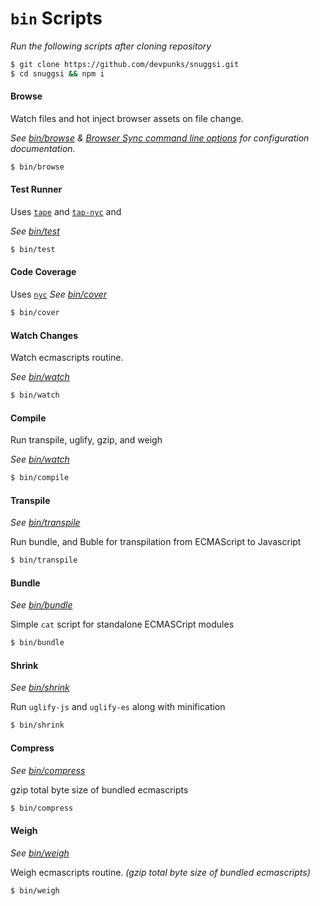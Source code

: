 # `bin` Scripts

_Run the following scripts after cloning repository_

```bash
$ git clone https://github.com/devpunks/snuggsi.git
$ cd snuggsi && npm i
```


#### Browse
Watch files and hot inject browser assets on file change.

_See [bin/browse](bin/browse)
&amp; [Browser Sync command line options](https://www.browsersync.io/docs/options) for configuration documentation._

```bash
$ bin/browse
```


#### Test Runner

Uses
[`tape`](https://github.com/substack/tape)
and
[`tap-nyc`](https://github.com/MegaArman/tap-nyc)
and

_See [bin/test](bin/test)_

```bash
$ bin/test
```


#### Code Coverage

Uses
[`nyc`](https://github.com/istanbuljs/nyc)
_See [bin/cover](bin/cover)_

```bash
$ bin/cover
```


#### Watch Changes
Watch ecmascripts routine.

_See [bin/watch](bin/watch)_

```bash
$ bin/watch
```


#### Compile
Run transpile, uglify, gzip, and weigh

_See [bin/watch](bin/watch)_

```bash
$ bin/compile
```


#### Transpile

_See [bin/transpile](bin/transpile)_

Run bundle, and Buble for transpilation from ECMAScript to Javascript
```bash
$ bin/transpile
```


#### Bundle

_See [bin/bundle](bin/bundle)_

Simple `cat` script for standalone ECMASCript modules
```bash
$ bin/bundle
```


#### Shrink

_See [bin/shrink](bin/shrink)_

Run `uglify-js` and `uglify-es` along with minification


```bash
$ bin/shrink
```


#### Compress

_See [bin/compress](bin/compress)_

gzip total byte size of bundled ecmascripts
```bash
$ bin/compress
```


#### Weigh

_See [bin/weigh](bin/weigh)_

Weigh ecmascripts routine.
_(gzip total byte size of bundled ecmascripts)_
```bash
$ bin/weigh
```
